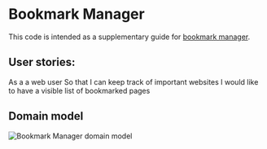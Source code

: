  # Bookmark Manager

 This code is intended as a supplementary guide for [bookmark manager](https://github.com/makersacademy/course/tree/master/bookmark_manager).

 ## User stories:

 As a a web user
 So that I can keep track of important websites
 I would like to have a visible list of bookmarked pages

 ## Domain model

 ![Bookmark Manager domain model](https://raw.githubusercontent.com/makersacademy/course/master/bookmark_manager/images/bookmark_manager_1.png?token=AMJF77DYPGEW7B2KGLPVABS5UWE2Q)
